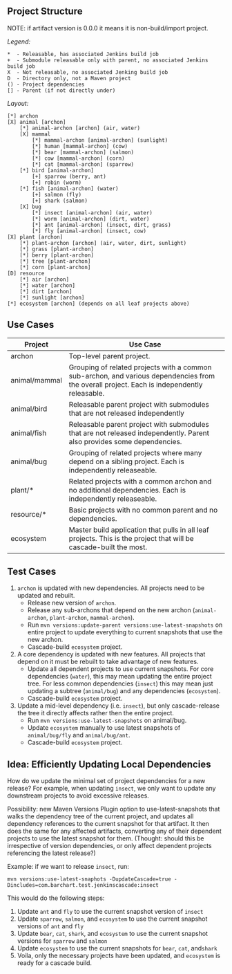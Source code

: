 Project Structure
-----------------

NOTE: if artifact version is 0.0.0 it means it is non-build/import project.

*Legend:*
```
*  - Releasable, has associated Jenkins build job
+  - Submodule releasable only with parent, no associated Jenkins build job
X  - Not releasable, no associated Jenking build job
D  - Directory only, not a Maven project
() - Project dependencies
[] - Parent (if not directly under)
```

*Layout:*
```
[*] archon
[X] animal [archon]
	[*] animal-archon [archon] (air, water)
	[X] mammal
		[*] mammal-archon [animal-archon] (sunlight)
		[*] human [mammal-archon] (cow)
		[*] bear [mammal-archon] (salmon)
		[*] cow [mammal-archon] (corn)
		[*] cat [mammal-archon] (sparrow)
	[*] bird [animal-archon]
		[+] sparrow (berry, ant)
		[+] robin (worm)
	[*] fish [animal-archon] (water)
		[+] salmon (fly)
		[+] shark (salmon)
	[X] bug
		[*] insect [animal-archon] (air, water)
		[*] worm [animal-archon] (dirt, water)
		[*] ant [animal-archon] (insect, dirt, grass)
		[*] fly [animal-archon] (insect, cow)
[X] plant [archon]
	[*] plant-archon [archon] (air, water, dirt, sunlight)
	[*] grass [plant-archon]
	[*] berry [plant-archon]
	[*] tree [plant-archon]
	[*] corn [plant-archon]
[D] resource
	[*] air [archon]
	[*] water [archon]
	[*] dirt [archon]
	[*] sunlight [archon]
[*] ecosystem [archon] (depends on all leaf projects above)
```

Use Cases
-------------------------------------------------------------------------------

|Project|Use Case|
|-------|--------|
|archon|Top-level parent project.|
|animal/mammal|Grouping of related projects with a common sub-archon, and various dependencies from the overall project. Each is independently releasable.|
|animal/bird|Releasable parent project with submodules that are not released independently|
|animal/fish|Releasable parent project with submodules that are not released independently. Parent also provides some dependencies.|
|animal/bug|Grouping of related projects where many depend on a sibling project. Each is independently releaseable.|
|plant/*|Related projects with a common archon and no additional dependencies. Each is independently releaseable.|
|resource/*|Basic projects with no common parent and no dependencies.|
|ecosystem|Master build application that pulls in all leaf projects. This is the project that will be cascade-built the most.|

Test Cases
-------------------------------------------------------------------------------

1.	`archon` is updated with new dependencies. All projects need to be updated
	and rebuilt.
	* Release new version of `archon`.
	* Release any sub-archons that depend on the new archon (`animal-archon`,
	  `plant-archon`, `mammal-archon`).
	* Run `mvn versions:update-parent versions:use-latest-snapshots` on entire
	  project to update everything to current snapshots that use the new archon.
	* Cascade-build `ecosystem` project.
2.	A core dependency is updated with new features. All projects that depend
	on it must be rebuilt to take advantage of new features.
	* Update all dependent projects to use current snapshots. For core
	  dependencies (`water`), this may mean updating the entire project
	  tree. For less common dependencies (`insect`) this may mean just
	  updating a subtree (`animal/bug`) and any dependencies (`ecosystem`).
	* Cascade-build `ecosystem` project.
3.	Update a mid-level dependency (i.e. `insect`), but only cascade-release the tree it
	directly affects rather then the entire project.
	* Run `mvn versions:use-latest-snapshots` on animal/bug.
	* Update `ecosystem` manually to use latest snapshots of `animal/bug/fly` and
	  `animal/bug/ant`.
	* Cascade-build `ecosystem` project.

Idea: Efficiently Updating Local Dependencies
-------------------------------------------------------------------------------

How do we update the minimal set of project dependencies for a new release? For
example, when updating `insect`, we only want to update any downstream projects
to avoid excessive releases.

Possibility: new Maven Versions Plugin option to use-latest-snapshots that 
walks the dependency tree of the current project, and updates all dependency
references to the current snapshot for that artifact. It then does the same
for any affected artifacts, converting any of their dependent projects to
use the latest snapshot for them. (Thought: should this be irrespective of
version dependencies, or only affect dependent projects referencing the latest
release?)

Example: if we want to release `insect`, run:
  
`mvn versions:use-latest-snaphots
	-DupdateCascade=true
	-Dincludes=com.barchart.test.jenkinscascade:insect`

This would do the following steps:

1. Update `ant` and `fly` to use the current snapshot version of `insect`
2. Update `sparrow`, `salmon`, and `ecosystem` to use the current snapshot versions of `ant` and `fly`
3. Update `bear`, `cat`, `shark`, and `ecosystem` to use the current snapshot versions for `sparrow` and `salmon`
4. Update `ecosystem` to use the current snapshots for `bear`, `cat`, and`shark`
5. Voila, only the necessary projects have been updated, and `ecosystem` is ready for a cascade build.
